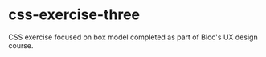 # css-exercise-three

CSS exercise focused on box model completed as part of Bloc's UX design course. 
